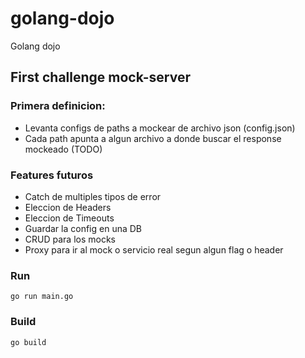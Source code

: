 # golang-dojo

Golang dojo

## First challenge mock-server

### Primera definicion:

- Levanta configs de paths a mockear de archivo json (config.json)
- Cada path apunta a algun archivo a donde buscar el response mockeado (TODO)

### Features futuros

- Catch de multiples tipos de error
- Eleccion de Headers
- Eleccion de Timeouts
- Guardar la config en una DB
- CRUD para los mocks
- Proxy para ir al mock o servicio real segun algun flag o header

### Run

```go run main.go```

### Build

```go build```
